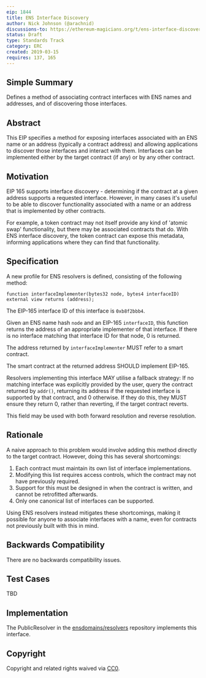 ```yaml
---
eip: 1844
title: ENS Interface Discovery
author: Nick Johnson (@arachnid)
discussions-to: https://ethereum-magicians.org/t/ens-interface-discovery/2924
status: Draft
type: Standards Track
category: ERC
created: 2019-03-15
requires: 137, 165
---
```


## Simple Summary
Defines a method of associating contract interfaces with ENS names and addresses, and of discovering those interfaces.

## Abstract
This EIP specifies a method for exposing interfaces associated with an ENS name or an address (typically a contract address) and allowing applications to discover those interfaces and interact with them. Interfaces can be implemented either by the target contract (if any) or by any other contract.

## Motivation
EIP 165 supports interface discovery - determining if the contract at a given address supports a requested interface. However, in many cases it's useful to be able to discover functionality associated with a name or an address that is implemented by other contracts.

For example, a token contract may not itself provide any kind of 'atomic swap' functionality, but there may be associated contracts that do. With ENS interface discovery, the token contract can expose this metadata, informing applications where they can find that functionality.

## Specification
A new profile for ENS resolvers is defined, consisting of the following method:

```solidity
function interfaceImplementer(bytes32 node, bytes4 interfaceID) external view returns (address);
```

The EIP-165 interface ID of this interface is `0xb8f2bbb4`.

Given an ENS name hash `node` and an EIP-165 `interfaceID`, this function returns the address of an appropriate implementer of that interface. If there is no interface matching that interface ID for that node, 0 is returned.

The address returned by `interfaceImplementer` MUST refer to a smart contract.

The smart contract at the returned address SHOULD implement EIP-165.

Resolvers implementing this interface MAY utilise a fallback strategy: If no matching interface was explicitly provided by the user, query the contract returned by `addr()`, returning its address if the requested interface is supported by that contract, and 0 otherwise. If they do this, they MUST ensure they return 0, rather than reverting, if the target contract reverts.

This field may be used with both forward resolution and reverse resolution.

## Rationale

A naive approach to this problem would involve adding this method directly to the target contract. However, doing this has several shortcomings:

 1. Each contract must maintain its own list of interface implementations.
 2. Modifying this list requires access controls, which the contract may not have previously required.
 3. Support for this must be designed in when the contract is written, and cannot be retrofitted afterwards.
 4. Only one canonical list of interfaces can be supported.

Using ENS resolvers instead mitigates these shortcomings, making it possible for anyone to associate interfaces with a name, even for contracts not previously built with this in mind.

## Backwards Compatibility
There are no backwards compatibility issues.

## Test Cases
TBD

## Implementation
The PublicResolver in the [ensdomains/resolvers](https://github.com/ensdomains/resolvers/) repository implements this interface.

## Copyright
Copyright and related rights waived via [CC0](https://creativecommons.org/publicdomain/zero/1.0/).
